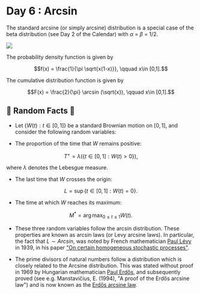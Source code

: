 # Day 6 : Arcsin

The standard arcsine (or simply arcsine) distribution is a special case of the beta distribution (see Day 2 of the Calendar) with _α_ = _β_ = 1/2.

![](../images/06_Arcsine.png)

The probability density function is given by

$$f(x) = \frac{1}{\pi \sqrt{x(1-x)}}, \qquad x\in [0,1].$$

The cumulative distribution function is given by

$$F(x) = \frac{2}{\pi} \arcsin (\sqrt{x}), \qquad x\in [0,1].$$

## 🔔 Random Facts 🔔

- Let $\{W(t) : t\in[0,1] \}$ be a standard Brownian motion on $[0,1]$, and consider the following random variables:

- The proportion of the time that $W$ remains positive: 

$$T^{+} = \lambda(\{ t\in[0,1] : W(t) >0\}),$$ 

where $\lambda$ denotes the Lebesgue measure.

- The last time that $W$ crosses the origin: 

$$L = \sup \{ t \in [0,1] : W(t) = 0\}.$$

- The time at which $W$ reaches its maximum: 

$$M^{\ast} = \arg \max_{0\leq t\leq 1} W(t).$$

- These three random variables follow the arcsin distribution. These properties are known as arcsin laws (or Levy arcsine laws). In particular, the fact that $L\sim Arcsin$, was noted by French mathematician [Paul Lévy](https://en.wikipedia.org/wiki/Paul_L%C3%A9vy_\(mathematician\)) in 1939, in his paper ["On certain homogeneous stochastic processes"](http://www.numdam.org/item/?id=CM_1940__7__283_0).

- The prime divisors of natural numbers follow a distribution which is closely related to the Arcsine distribution. This was stated without proof in 1969 by Hungarian mathematician [Paul Erdős](https://en.wikipedia.org/wiki/Paul_Erd%C5%91s), and subsequently proved (see e.g. Manstavičius, E. (1994), "A proof of the Erdős arcsine law") and is now known as the [Erdős arcsine law](https://en.wikipedia.org/wiki/Erdős_arcsine_law).
